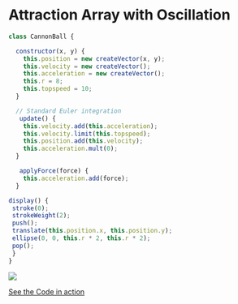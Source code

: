 # Attraction Array with Oscillation

```js
class CannonBall {

  constructor(x, y) {
    this.position = new createVector(x, y);
    this.velocity = new createVector();
    this.acceleration = new createVector();
    this.r = 8;
    this.topspeed = 10;
  }

  // Standard Euler integration
   update() {
    this.velocity.add(this.acceleration);
    this.velocity.limit(this.topspeed);
    this.position.add(this.velocity);
    this.acceleration.mult(0);
  }

   applyForce(force) {
    this.acceleration.add(force);
  }

display() {
 stroke(0);
 strokeWeight(2);
 push();
 translate(this.position.x, this.position.y);
 ellipse(0, 0, this.r * 2, this.r * 2);
 pop();
 }
}
```
<img src ="img/cannon.gif"/>

[See the Code in action](index.html)
